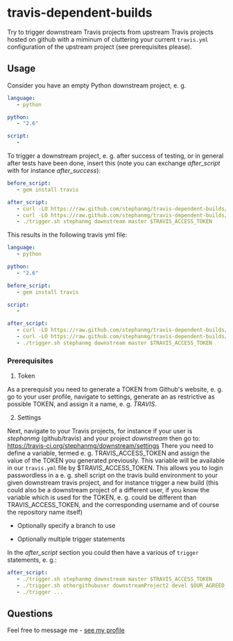 # travis-dependent-builds

Try to trigger downstream Travis projects from upstream Travis projects
hosted on github with a miminum of cluttering your current `travis.yml`
configuration of the upstream project (see prerequisites please).

## Usage
Consider you have an empty Python downstream project, e. g.

```yml
language: 
   - python

python:
   - "2.6"

script:
   -
```

To trigger a downstream project, e. g. after success of testing,
or in general after tests have been done, insert this (note you
can exchange *after_script* with for instance *after_success*):

```yml
before_script:
   - gem install travis

after_script:
   - curl -LO https://raw.github.com/stephanmg/travis-dependent-builds/master/trigger.sh
   - curl -LO https://raw.github.com/stephanmg/travis-dependent-builds/master/trigger-travis.sh
   - ./trigger.sh stephanmg downstream master $TRAVIS_ACCESS_TOKEN 
```

This results in the following travis yml file:
```yml
language: 
   - python

python:
   - "2.6"

before_script:
   - gem install travis

script:
   -

after_script:
   - curl -LO https://raw.github.com/stephanmg/travis-dependent-builds/master/trigger.sh
   - curl -LO https://raw.github.com/stephanmg/travis-dependent-builds/master/trigger-travis.sh
   - ./trigger.sh stephanmg downstream master $TRAVIS_ACCESS_TOKEN 
```

### Prerequisites

1. Token

As a prerequisit you need to generate a TOKEN from Github's website,
e. g. go to your user profile, navigate to settings, generate an
as restrictive as possible TOKEN, and assign it a name, e. g. 
*TRAVIS*.

2. Settings 

Next, navigate to your Travis projects, for instance if your user is
*stephanmg* (github/travis) and your project *downstream* then go to:
https://travis-ci.org/stephanmg/downstream/settings
There you need to define a variable, termed e. g. TRAVIS_ACCESS_TOKEN
and assign the value of the TOKEN you generated previously. This variable
will be available in our `travis.yml` file by $TRAVIS_ACCESS_TOKEN.
This allows you to login passwordless in a e. g. shell script on the
travis build environment to your given downstream travis project,
and for instance trigger a new build (this could also be a downstream
project of a different user, if you know the variable which is used
for the TOKEN, e. g. could be different than TRAVIS_ACCESS_TOKEN, and
the corresponding username and of course the repository name itself)

* Optionally specify a branch to use

* Optionally multiple trigger statements

In the *after_script* section you could then have a various of `trigger`
statements, e. g.:

```yml
after_script:
   - ./trigger.sh stephanmg downstream master $TRAVIS_ACCESS_TOKEN 
   - ./trigger.sh othergithubuser downstreamProject2 devel $OUR_AGREED_ACCESS_TOKEN_VAR
   - ./trigger ...
```

## Questions
Feel free to message me - [see my profile](https://github.com/stephanmg)
